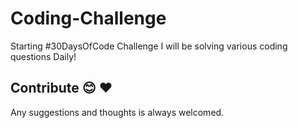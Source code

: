 # Coding-Challenge
Starting #30DaysOfCode Challenge
I will be solving various coding questions Daily!





## Contribute 😊 ❤️ 
Any suggestions and thoughts is always welcomed. 



